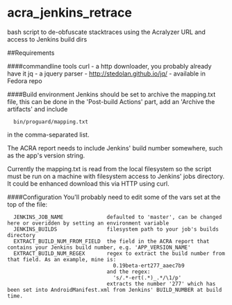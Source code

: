 acra_jenkins_retrace
====================

bash script to de-obfuscate stacktraces using the Acralyzer URL and access to Jenkins build dirs


##Requirements

####commandline tools
curl - a http downloader, you probably already have it
jq - a jquery parser - http://stedolan.github.io/jq/ - available in Fedora repo
  
  
  
####Build environment
Jenkins should be set to archive the mapping.txt file, this can be done in the 'Post-build Actions' part, add an 'Archive the artifacts' and include 

      bin/proguard/mapping.txt
     	
in the comma-separated list.


The ACRA report needs to include Jenkins' build number somewhere, such as the app's version string. 

Currently the mapping.txt is read from the local filesystem so the script must be run on a machine with filesystem access to Jenkins' jobs directory. It could be enhanced download this via HTTP using curl.


####Configuration
You'll probably need to edit some of the vars set at the top of the file:  

      JENKINS_JOB_NAME              defaulted to 'master', can be changed here or overidden by setting an environment variable  
      JENKINS_BUILDS                filesystem path to your job's builds directory  
      EXTRACT_BUILD_NUM_FROM_FIELD  the field in the ACRA report that contains your Jenkins build number, e.g. 'APP_VERSION_NAME'
      EXTRACT_BUILD_NUM_REGEX       regex to extract the build number from that field. As an example, mine is:
                                      0.19beta-ert277_aaec7b9
                                    and the regex:  
                                      's/.*-ert(.*)_.*/\1/p'
                                    extracts the number '277' which has been set into AndroidManifest.xml from Jenkins' BUILD_NUMBER at build time.
                                    
